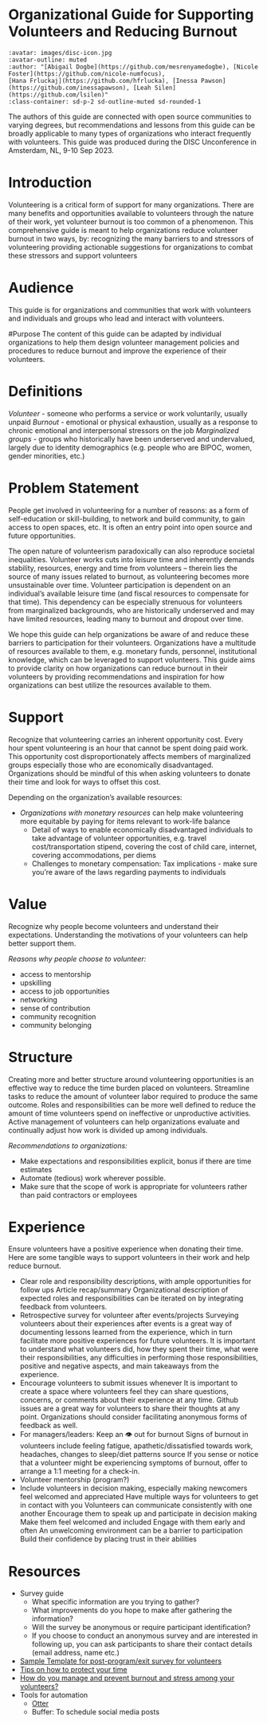 # Organizational Guide for Supporting Volunteers and Reducing Burnout

```{article-info}
:avatar: images/disc-icon.jpg
:avatar-outline: muted
:author: "[Abigail Dogbe](https://github.com/mesrenyamedogbe), [Nicole Foster](https://github.com/nicole-numfocus),
[Hana Frluckaj](https://github.com/hfrlucka), [Inessa Pawson](https://github.com/inessapawson), [Leah Silen](https://github.com/lsilen)"
:class-container: sd-p-2 sd-outline-muted sd-rounded-1
```

The authors of this guide are connected with open source communities to varying degrees, but recommendations and lessons from this guide 
can be broadly applicable to many types of organizations who interact frequently with volunteers. This guide was produced during the 
DISC Unconference in Amsterdam, NL, 9-10 Sep 2023. 

# Introduction
Volunteering is a critical form of support for many organizations. There are many benefits and opportunities available to volunteers 
through the nature of their work, yet volunteer burnout is too common of a phenomenon. This comprehensive guide is meant to help 
organizations reduce volunteer burnout in two ways, by:
recognizing the many barriers to and stressors of volunteering
providing actionable suggestions for organizations to combat these stressors and support volunteers

# Audience
This guide is for organizations and communities that work with volunteers and individuals and groups who lead and interact with volunteers. 

#Purpose
The content of this guide can be adapted by individual organizations to help them design volunteer 
management policies and procedures to reduce burnout and improve the experience of their volunteers.     

# Definitions
*Volunteer* - someone who performs a service or work voluntarily, usually unpaid 
*Burnout* - emotional or physical exhaustion, usually as a response to chronic emotional and interpersonal stressors on the job
*Marginalized groups* - groups who historically have been underserved and undervalued, largely due to identity demographics
(e.g. people who are BIPOC, women, gender minorities, etc.) 

# Problem Statement
People get involved in volunteering for a number of reasons: as a form of self-education or skill-building, to network and 
build community, to gain access to open spaces, etc. It is often an entry point into open source and future opportunities. 

The open nature of volunteerism paradoxically can also reproduce societal inequalities. Volunteer works cuts into leisure 
time and inherently demands stability, resources, energy and time from volunteers – therein lies the source of many issues 
related to burnout, as volunteering becomes more unsustainable over time. Volunteer participation is dependent on an 
individual’s available leisure time (and fiscal resources to compensate for that time). This dependency can be especially 
strenuous for volunteers from marginalized backgrounds, who are historically underserved and may have limited resources, 
leading many to burnout and dropout over time.

We hope this guide can help organizations be aware of and reduce these barriers to participation for their volunteers. 
Organizations have a multitude of resources available to them, e.g. monetary funds, personnel, institutional knowledge, 
which can be leveraged to support volunteers. This guide aims to provide clarity on how organizations can reduce burnout 
in their volunteers by providing recommendations and inspiration for how organizations can best utilize the resources available to them. 

# Support
Recognize that volunteering carries an inherent opportunity cost. Every hour spent volunteering is an hour that cannot be spent doing paid work. This opportunity cost disproportionately affects members of marginalized groups especially those who are economically disadvantaged. Organizations should be mindful of this when asking volunteers to donate their time and look for ways to offset this cost.

Depending on the organization’s available resources:  
- *Organizations with monetary resources* can help make volunteering more equitable by
  paying for items relevant to work-life balance
  - Detail of ways to enable economically disadvantaged individuals to take advantage of
  volunteer opportunities, e.g. travel cost/transportation stipend, covering the cost of child care,
  internet, covering accommodations, per diems 
  - Challenges to monetary compensation:
    Tax implications - make sure you’re aware of the laws regarding payments to individuals

# Value
Recognize why people become volunteers and understand their expectations. Understanding the motivations of your volunteers can help better support them. 

*Reasons why people choose to volunteer:*
- access to mentorship
- upskilling
- access to job opportunities
- networking
- sense of contribution
- community recognition
- community belonging

# Structure
Creating more and better structure around volunteering opportunities is an effective way to reduce 
the time burden placed on volunteers. Streamline tasks to reduce the amount of volunteer labor required 
to produce the same outcome. Roles and responsibilities can be more well defined to reduce the amount of 
time volunteers spend on ineffective or unproductive activities. Active management of volunteers can help 
organizations evaluate and continually adjust how work is divided up among individuals.

*Recommendations to organizations:*
- Make expectations and responsibilities explicit, bonus if there are time estimates
- Automate (tedious) work wherever possible.
- Make sure that the scope of work is appropriate for volunteers rather than paid contractors or employees

# Experience
Ensure volunteers have a positive experience when donating their time. Here are some tangible ways to support volunteers in their work and help reduce burnout. 

- Clear role and responsibility descriptions, with ample opportunities for follow ups
Article recap/summary 
Organizational description of expected roles and responsibilities can be iterated on by integrating feedback from volunteers.
- Retrospective survey for volunteer after events/projects
Surveying volunteers about their experiences after events is a great way of documenting lessons learned from the experience, which in turn facilitate more positive experiences for future volunteers. It is important to understand what volunteers did, how they spent their time, what were their responsibilities, any difficulties in performing those responsibilities, positive and negative aspects, and main takeaways from the experience. 
- Encourage volunteers to submit issues whenever
It is important to create a space where volunteers feel they can share questions, concerns, or comments about their experience at any time. 
Github issues are a great way for volunteers to share their thoughts at any point.
Organizations should consider facilitating anonymous forms of feedback as well. 
- For managers/leaders: Keep an 👁️ out for burnout 
Signs of burnout in volunteers include feeling fatigue, apathetic/dissatisfied towards work, headaches, changes to sleep/diet patterns source
If you sense or notice that a volunteer might be experiencing symptoms of burnout, offer to arrange a 1:1 meeting for a check-in. 
- Volunteer mentorship (program?)
- Include volunteers in decision making, especially making newcomers feel welcomed and appreciated
Have multiple ways for volunteers to get in contact with you
Volunteers can communicate consistently with one another
Encourage them to speak up and participate in decision making
Make them feel welcomed and included
Engage with them early and often
An unwelcoming environment can be a barrier to participation
Build their confidence by placing trust in their abilities

# Resources
- Survey guide
  - What specific information are you trying to gather?
  - What improvements do you hope to make after gathering the information?
  - Will the survey be anonymous or require participant identification? 
  - If you choose to conduct an anonymous survey and are interested in following up, you can ask participants to share their contact details (email address, name etc.)
- [Sample Template for post-program/exit survey for volunteers](https://forms.gle/VZKWsLVtNj4M5GMHA)
- [Tips on how to protect your time](https://zapier.com/blog/better-time-management/)
- [How do you manage and prevent burnout and stress among your volunteers?](https://www.linkedin.com/advice/0/how-do-you-manage-prevent-burnout-stress-among#:~:text=Communicate%20clearly%20and%20regularly,goals%2C%20feedback%2C%20and%20appreciation.)
- Tools for automation
  - [Otter](https://otter.ai/)
  - Buffer: To schedule social media posts



